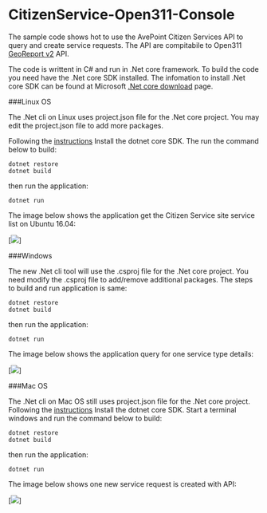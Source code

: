 # CitizenService-Open311-Console

The sample code shows hot to use the AvePoint Citizen Services API to query and create service requests. The API are compitabile to Open311 [GeoReport v2](http://wiki.open311.org/GeoReport_v2/) API.

The code is writtent in C# and run in .Net core framework. To build the code you need have the .Net core SDK installed. The infomation to install .Net core SDK can be found at Microsoft [.Net core download](https://www.microsoft.com/net/download/core) page.  





###Linux OS

The .Net cli on Linux uses project.json file for the .Net core project. You may edit the project.json file to add more packages.

Following the [instructions](https://www.microsoft.com/net/core#macos) Install the dotnet core SDK. 
The run the command below to build:

```
dotnet restore
dotnet build
```
then run the application:

```
dotnet run
```

The image below shows the application get the Citizen Service site service list on Ubuntu 16.04:

[![](https://github.com/readpuppy/CitizenService-Open311-Console/blob/master/imgs/1.png)]

###Windows

The new .Net cli tool will use the .csproj file for the .Net core project. You need modify the  .csproj file to add/remove additional packages. The steps to build and run application is same:

```
dotnet restore
dotnet build
```
then run the application:

```
dotnet run
```

The image below shows the application query for one service type details:

[![](https://github.com/readpuppy/CitizenService-Open311-Console/blob/master/imgs/2.png)]

###Mac OS

The .Net cli on Mac OS still uses project.json file for the .Net core project. Following the [instructions](https://www.microsoft.com/net/core#macos) Install the dotnet core SDK. 
Start a terminal windows and run the command below to build:

```
dotnet restore
dotnet build
```
then run the application:

```
dotnet run
```
The image below shows one new service request is created with API:

[![](https://github.com/readpuppy/CitizenService-Open311-Console/blob/master/imgs/3.png)]


